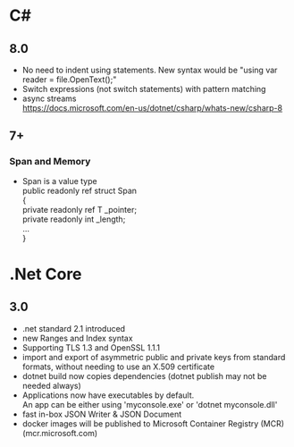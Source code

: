 # C#
## 8.0
- No need to indent using statements. New syntax would be "using var reader = file.OpenText();"  
- Switch expressions (not switch statements) with pattern matching  
- async streams   
https://docs.microsoft.com/en-us/dotnet/csharp/whats-new/csharp-8  
## 7+
### Span<T> and Memory<T>
- Span<T> is a value type   
  public readonly ref struct Span<T>  
{  
  private readonly ref T _pointer;  
  private readonly int _length;  
  ...  
}  
 
  
# .Net Core 
## 3.0
- .net standard 2.1 introduced
- new Ranges and Index syntax  
- Supporting TLS 1.3 and OpenSSL 1.1.1  
- import and export of asymmetric public and private keys from standard formats, without needing to use an X.509 certificate  
- dotnet build now copies dependencies (dotnet publish may not be needed always)  
- Applications now have executables by default.  
  An app can be either using 'myconsole.exe' or 'dotnet myconsole.dll'  
- fast in-box JSON Writer & JSON Document  
- docker images will be published to Microsoft Container Registry (MCR) (mcr.microsoft.com)
